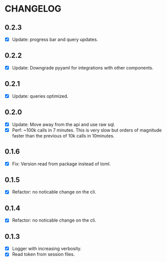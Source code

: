 # CHANGELOG

## 0.2.3

- [x] Update: progress bar and query updates.

## 0.2.2

- [x] Update: Downgrade pyyaml for integrations with other components.

## 0.2.1

- [x] Update: queries optimized.

## 0.2.0

- [x] Update: Move away from the api and use raw sql.
- [x] Perf: ~100k calls in 7 minutes. This is very slow but orders of magnitude faster than the previous of 10k calls in 10minutes.

## 0.1.6

- [x] Fix: Version read from package instead of toml.

## 0.1.5

- [x] Refactor: no noticable change on the cli.

## 0.1.4

- [x] Refactor: no noticable change on the cli.

## 0.1.3

- [x] Logger with increasing verbosity.
- [x] Read token from session files.

